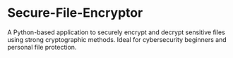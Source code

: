 # Secure-File-Encryptor
A Python-based application to securely encrypt and decrypt sensitive files using strong cryptographic methods. Ideal for cybersecurity beginners and personal file protection.
